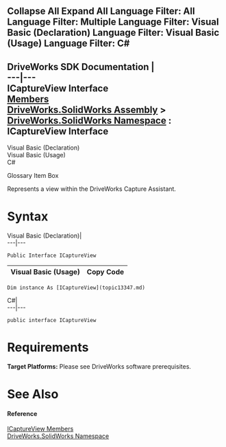 Collapse All Expand All Language Filter: All  Language Filter: Multiple  Language Filter: Visual Basic (Declaration) Language Filter: Visual Basic (Usage) Language Filter: C#  
---  
DriveWorks SDK Documentation  |   
---|---  
ICaptureView Interface   
[Members](topic13348.md)   
[DriveWorks.SolidWorks Assembly](topic13342.md) > [DriveWorks.SolidWorks Namespace](topic13345.md) : ICaptureView Interface  
---  
  
Visual Basic (Declaration)    
Visual Basic (Usage)    
C# 

Glossary Item Box

Represents a view within the DriveWorks Capture Assistant. 

# Syntax

Visual Basic (Declaration)|   
---|---  
      
    
    Public Interface ICaptureView   
  
Visual Basic (Usage)| Copy Code  
---|---  
      
    
    Dim instance As [ICaptureView](topic13347.md)  
  
C#|   
---|---  
      
    
    public interface ICaptureView   
  
# Requirements

**Target Platforms:** Please see DriveWorks software prerequisites.

# See Also

#### Reference

[ICaptureView Members](topic13348.md)   
[DriveWorks.SolidWorks Namespace](topic13345.md)


